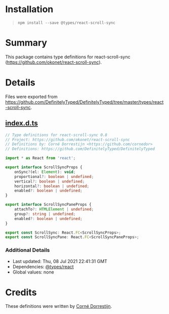 # Installation
> `npm install --save @types/react-scroll-sync`

# Summary
This package contains type definitions for react-scroll-sync (https://github.com/okonet/react-scroll-sync).

# Details
Files were exported from https://github.com/DefinitelyTyped/DefinitelyTyped/tree/master/types/react-scroll-sync.
## [index.d.ts](https://github.com/DefinitelyTyped/DefinitelyTyped/tree/master/types/react-scroll-sync/index.d.ts)
````ts
// Type definitions for react-scroll-sync 0.8
// Project: https://github.com/okonet/react-scroll-sync
// Definitions by: Corné Dorrestijn <https://github.com/cornedor>
// Definitions: https://github.com/DefinitelyTyped/DefinitelyTyped

import * as React from 'react';

export interface ScrollSyncProps {
    onSync?(el: Element): void;
    proportional?: boolean | undefined;
    vertical?: boolean | undefined;
    horizontal?: boolean | undefined;
    enabled?: boolean | undefined;
}

export interface ScrollSyncPaneProps {
    attachTo?: HTMLElement | undefined;
    group?: string | undefined;
    enabled?: boolean | undefined;
}

export const ScrollSync: React.FC<ScrollSyncProps>;
export const ScrollSyncPane: React.FC<ScrollSyncPaneProps>;

````

### Additional Details
 * Last updated: Thu, 08 Jul 2021 22:41:31 GMT
 * Dependencies: [@types/react](https://npmjs.com/package/@types/react)
 * Global values: none

# Credits
These definitions were written by [Corné Dorrestijn](https://github.com/cornedor).
